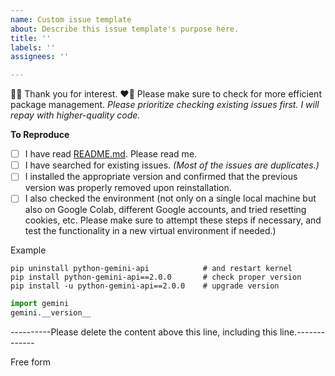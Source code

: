 ```yaml
---
name: Custom issue template
about: Describe this issue template's purpose here.
title: ''
labels: ''
assignees: ''

---
```


💚💜 Thank you for interest. ❤️💛
Please make sure to check for more efficient package management. *Please prioritize checking existing issues first. I will repay with higher-quality code.*

**To Reproduce**
- [ ] I have read [README.md](https://github.com/dsdanielpark/Gemini-API). Please read me.
- [ ] I have searched for existing issues. *(Most of the issues are duplicates.)*
- [ ] I installed the appropriate version and confirmed that the previous version was properly removed upon reinstallation. 
- [ ] I also checked the environment (not only on a single local machine but also on Google Colab, different Google accounts, and tried resetting cookies, etc. Please make sure to attempt these steps if necessary, and test the functionality in a new virtual environment if needed.)

Example
```
pip uninstall python-gemini-api            # and restart kernel
pip install python-gemini-api==2.0.0       # check proper version
pip install -u python-gemini-api==2.0.0    # upgrade version
```

```python
import gemini
gemini.__version__
```
----------Please delete the content above this line, including this line.-------------


Free form
